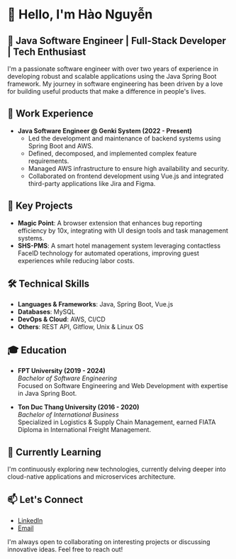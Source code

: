 # 👋 Hello, I'm Hào Nguyễn

## 🚀 Java Software Engineer | Full-Stack Developer | Tech Enthusiast

I'm a passionate software engineer with over two years of experience in developing robust and scalable applications using the Java Spring Boot framework. My journey in software engineering has been driven by a love for building useful products that make a difference in people's lives.

## 💼 Work Experience
- **Java Software Engineer @ Genki System (2022 - Present)**
  - Led the development and maintenance of backend systems using Spring Boot and AWS.
  - Defined, decomposed, and implemented complex feature requirements.
  - Managed AWS infrastructure to ensure high availability and security.
  - Collaborated on frontend development using Vue.js and integrated third-party applications like Jira and Figma.

## 🌟 Key Projects
- **Magic Point**: A browser extension that enhances bug reporting efficiency by 10x, integrating with UI design tools and task management systems.
- **SHS-PMS**: A smart hotel management system leveraging contactless FaceID technology for automated operations, improving guest experiences while reducing labor costs.

## 🛠️ Technical Skills
- **Languages & Frameworks**: Java, Spring Boot, Vue.js
- **Databases**: MySQL
- **DevOps & Cloud**: AWS, CI/CD
- **Others**: REST API, Gitflow, Unix & Linux OS

## 🎓 Education
- **FPT University (2019 - 2024)**  
  *Bachelor of Software Engineering*  
  Focused on Software Engineering and Web Development with expertise in Java Spring Boot.
  
- **Ton Duc Thang University (2016 - 2020)**  
  *Bachelor of International Business*  
  Specialized in Logistics & Supply Chain Management, earned FIATA Diploma in International Freight Management.

## 🌱 Currently Learning
I'm continuously exploring new technologies, currently delving deeper into cloud-native applications and microservices architecture.

## 📫 Let's Connect
- [LinkedIn](http://linkedin.com/in/ahnguyentran)
- [Email](mailto:ahnguyentran0698@gmail.com)

I'm always open to collaborating on interesting projects or discussing innovative ideas. Feel free to reach out!
